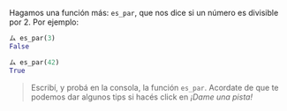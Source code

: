 Hagamos una función más: `es_par`, que nos dice si un número es divisible por 2. Por ejemplo:

```python
ム es_par(3)
False

ム es_par(42)
True
```

> Escribí, y probá en la consola, la función `es_par`.
> Acordate de que te podemos dar algunos tips si hacés click en _¡Dame una pista!_

